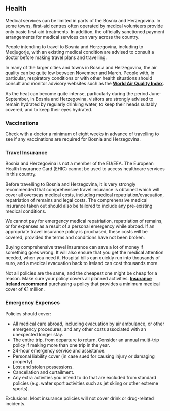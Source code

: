 ## Health

Medical services can be limited in parts of the Bosnia and Herzegovina. In some towns, first-aid centres often operated by medical volunteers provide only basic first-aid treatments. In addition, the officially sanctioned payment arrangements for medical services can vary across the country.

People intending to travel to Bosnia and Herzegovina, including to Medjugorje, with an existing medical condition are advised to consult a doctor before making travel plans and travelling.

In many of the larger cities and towns in Bosnia and Herzegovina, the air quality can be quite low between November and March. People with, in particular, respiratory conditions or with other health situations should consult and monitor advisory websites such as the [**World Air Quality Index**](https://waqi.info/).

As the heat can become quite intense, particularly during the period June-September, in Bosnia and Herzegovina, visitors are strongly advised to remain hydrated by regularly drinking water, to keep their heads suitably covered, and to keep their eyes hydrated.

### **Vaccinations**

Check with a doctor a minimum of eight weeks in advance of travelling to see if any vaccinations are required for Bosnia and Herzegovina.

### **Travel Insurance**

Bosnia and Herzegovina is not a member of the EU/EEA. The European Health Insurance Card (EHIC) cannot be used to access healthcare services in this country.

Before travelling to Bosnia and Herzegovina, it is very strongly recommended that comprehensive travel insurance is obtained which will cover all overseas medical costs, including medical repatriation/evacuation, repatriation of remains and legal costs. The comprehensive medical insurance taken out should also be tailored to include any pre-existing medical conditions.

We cannot pay for emergency medical repatriation, repatriation of remains, or for expenses as a result of a personal emergency while abroad. If an appropriate travel insurance policy is pruchased, these costs will be covered, provided the terms and conditions have not been broken.

Buying comprehensive travel insurance can save a lot of money if something goes wrong. It will also ensure that you get the medical attention needed, when you need it. Hospital bills can quickly run into thousands of euro, and a medical evacuation back to Ireland can cost thousands more.

Not all policies are the same, and the cheapest one might be cheap for a reason. Make sure your policy covers all planned activities. [**Insurance Ireland recommend**](http://www.insuranceireland.eu/consumer-information/general-non-life-insurance/travel) purchasing a policy that provides a minimum medical cover of €1 million.

### **Emergency Expenses**

Policies should cover:

* All medical care abroad, including evacuation by air ambulance, or other emergency procedures, and any other costs associated with an unexpected longer stay.
* The entire trip, from departure to return. Consider an annual multi-trip policy if making more than one trip in the year.
* 24-hour emergency service and assistance.
* Personal liability cover (in case sued for causing injury or damaging property).
* Lost and stolen possessions.
* Cancellation and curtailment.
* Any extra activities you intend to do that are excluded from standard policies (e.g. water sport activities such as jet skiing or other extreme sports).

Exclusions: Most insurance policies will not cover drink or drug-related incidents.
